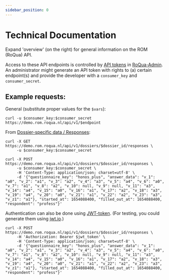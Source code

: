```yaml
---
sidebar_position: 0
---
```


# Technical Documentation

Expand 'overview' (on the right) for general information on the ROM (RoQua) API.

Access to these API endpoints is controlled by [API tokens](../../rom_manual/admin/integration/api_tokens) in [RoQua-Admin](https://rom.roqua.nl/manage). An administrator might generate an API token with rights to (a) certain endpoint(s) and provide the developer with a `consumer_key` and `consumer_secret`.

## Example requests:

General (substitute proper values for the `$vars`):
```
curl -u $consumer_key:$consumer_secret https://demo.rom.roqua.nl/api/v1/$endpoint
```

From [Dossier-specific data / Responses](dossier/responses/):

```
curl -X GET  https://demo.rom.roqua.nl/api/v1/dossiers/$dossier_id/responses \
     -u $consumer_key:$consumer_secret
```

```
curl -X POST https://demo.rom.roqua.nl/api/v1/dossiers/$dossier_id/responses \
     -u $consumer_key:$consumer_secret \
     -H 'Content-Type: application/json; charset=utf-8' \
     -d '{"questionnaire_key": "honos_plus", "answer_data": "v_1": "a0", "v_2": "a1", "v_3": "a2", "v_4": "a3", "v_5": "a4", "v_6": "a0", "v_7": "a1", "v_8": "a2", "v_10": null, "v_9": null, "v_11": "a3", "v_14": "a4", "v_15": "a0", "v_16": "a1", "v_17": "a2", "v_18": "a3", "v_19": "a4", "v_20": "a0", "v_21": "a1", "v_22": "a2", "v_23": "a3", "v_z1": "a1"}, "started_at": 1654088400, "filled_out_at": 1654088400, "respondent": "profess"}'
```

Authentication can also be done using [JWT-token](overview/authentication/#api-jwt-tokens). (For testing, you could generate them using [jwt.io](https://jwt.io).)

```
curl -X POST https://demo.rom.roqua.nl/api/v1/dossiers/$dossier_id/responses \
     -H 'Authorization: Bearer $jwt_token' \
     -H 'Content-Type: application/json; charset=utf-8' \
     -d '{"questionnaire_key": "honos_plus", "answer_data": "v_1": "a0", "v_2": "a1", "v_3": "a2", "v_4": "a3", "v_5": "a4", "v_6": "a0", "v_7": "a1", "v_8": "a2", "v_10": null, "v_9": null, "v_11": "a3", "v_14": "a4", "v_15": "a0", "v_16": "a1", "v_17": "a2", "v_18": "a3", "v_19": "a4", "v_20": "a0", "v_21": "a1", "v_22": "a2", "v_23": "a3", "v_z1": "a1"}, "started_at": 1654088400, "filled_out_at": 1654088400, "respondent": "profess"}'
```
